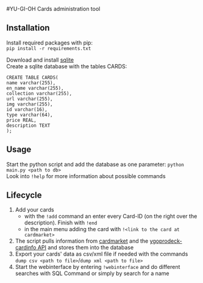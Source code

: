 #YU-GI-OH Cards administration tool

## Installation
Install required packages with pip:  
```pip install -r requirements.txt```

Download and install [sqlite](https://www.sqlite.org/index.html)  
Create a sqlite database with the tables CARDS:
```
CREATE TABLE CARDS(
name varchar(255),
en_name varchar(255),
collection varchar(255),
url varchar(255),
img varchar(255),
id varchar(16),
type varchar(64),
price REAL,
description TEXT
);
```

## Usage
Start the python script and add the database as one parameter:
```python main.py <path to db>```  
Look into ```!help``` for more information about possible commands  

## Lifecycle

 1. Add your cards  
    - with the ```!add``` command an enter every Card-ID (on the right over the description). Finish with ```!end```
    - in the main menu adding the card with ```!<link to the card at cardmarket>```  
 2. The script pulls information from [cardmarket](https://www.cardmarket.com/de/YuGiOh) and the [ygoprodeck-cardinfo API](https://db.ygoprodeck.com/api-guide/) and stores them into the database
 3. Export your cards' data as csv/xml file if needed with the commands ```dump csv <path to file>```/```dump xml <path to file>```
 4. Start the webinterface by entering ```!webinterface``` and do different searches with SQL Command or simply by search for a name
